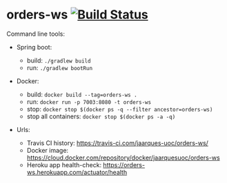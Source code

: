 # orders-ws [![Build Status](https://travis-ci.com/jaarques-uoc/orders-ws.svg?branch=master)](https://travis-ci.com/jaarques-uoc/orders-ws)

Command line tools:
* Spring boot:
    * build: `./gradlew build`
    * run: `./gradlew bootRun`
* Docker:
    * build: `docker build --tag=orders-ws .`
    * run: `docker run -p 7003:8080 -t orders-ws`
    * stop: `docker stop $(docker ps -q --filter ancestor=orders-ws)`
    * stop all containers: `docker stop $(docker ps -a -q)`

* Urls:
    * Travis CI history: https://travis-ci.com/jaarques-uoc/orders-ws/
    * Docker image: https://cloud.docker.com/repository/docker/jaarquesuoc/orders-ws
    * Heroku app health-check: https://orders-ws.herokuapp.com/actuator/health
